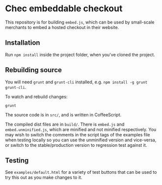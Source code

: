 # Chec embeddable checkout

This repository is for building `embed.js`, which can be used by small-scale merchants to embed a hosted checkout
in their website.

## Installation

Run `npm install` inside the project folder, when you've cloned the project.

## Rebuilding source

You will need `grunt` and `grunt-cli` installed, e.g. `npm install -g grunt grunt-cli`.

To watch and rebuild changes:

```
grunt
```

The source code is in `src/`, and is written in CoffeeScript.

The compiled dist files are in `build/`. There is `embed.js` and `embed.unminified.js`, which are minified and not
minified respectively. You may wish to switch the comments in the script tags of the examples file when testing
locally so you can use the unminified version and vice-versa, or switch to the stable/production version to
regression test against it.

## Testing

See `examples/default.html` for a variety of test buttons that can be used to try this out as you make changes to it.
